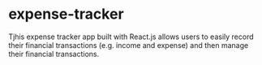 # expense-tracker
Tjhis expense tracker app built with React.js allows users to easily record their financial transactions (e.g. income and  expense) and then manage their financial transactions.
